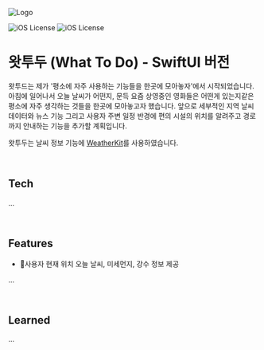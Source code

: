 
![Logo](https://dev-to-uploads.s3.amazonaws.com/uploads/articles/th5xamgrr6se0x5ro4g6.png)



![iOS License](https://img.shields.io/badge/platform-IPhone-orange?style=for-the-badge&logo=swift) 
![iOS License](https://img.shields.io/badge/version-14.2-blue?style=for-the-badge&logo=ios)


# 왓투두 (What To Do) - SwiftUI 버전

왓투드는 제가 '평소에 자주 사용하는 기능들을 한곳에 모아놓자'에서 시작되었습니다. 아침에 일어나서 오늘 날씨가 어떤지, 문득 요즘 상영중인 영화들은 어떤게 있는지같은 평소에 자주 생각하는 것들을 한곳에 모아놓고자 했습니다. 앞으로 세부적인 지역 날씨 데이터와 뉴스 기능 그리고 사용자 주변 일정 반경에 편의 시설의 위치를 알려주고 경로까지 안내하는 기능을 추가할 계획입니다.

왓투두는 날씨 정보 기능에 [WeatherKit](https://developer.apple.com/weatherkit/)를 사용하였습니다.

<br />

## Tech

...

<br />

## Features

- 사용자 현재 위치 오늘 날씨, 미세먼지, 강수 정보 제공

...

<br />

## Learned

...

<br />

